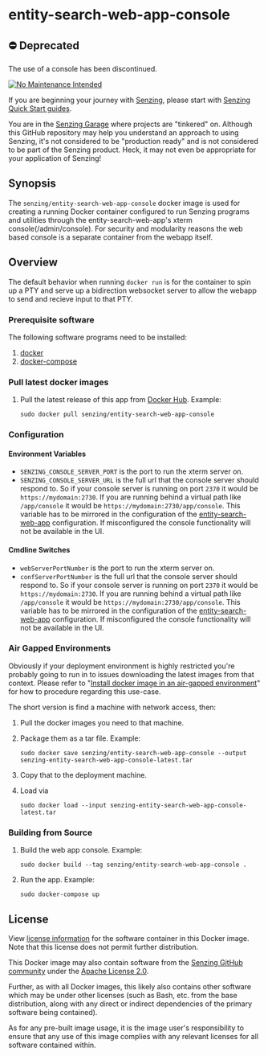 # entity-search-web-app-console

## :no_entry: Deprecated

The use of a console has been discontinued.

[![No Maintenance Intended](http://unmaintained.tech/badge.svg)](http://unmaintained.tech/)

If you are beginning your journey with
[Senzing](https://senzing.com/),
please start with
[Senzing Quick Start guides](https://docs.senzing.com/quickstart/).

You are in the
[Senzing Garage](https://github.com/senzing-garage)
where projects are "tinkered" on.
Although this GitHub repository may help you understand an approach to using Senzing,
it's not considered to be "production ready" and is not considered to be part of the Senzing product.
Heck, it may not even be appropriate for your application of Senzing!

## Synopsis

The `senzing/entity-search-web-app-console` docker image is used for creating
a running Docker container configured to run Senzing programs and utilities through the entity-search-web-app's xterm console(/admin/console). For security and modularity reasons the web based console is a separate container from the webapp itself.

## Overview

The default behavior when running `docker run` is for the container to spin up a PTY and serve up a bidirection websocket server to allow the webapp to send and recieve input to that PTY.

### Prerequisite software

The following software programs need to be installed:

1. [docker](https://github.com/senzing-garage/knowledge-base/blob/main/WHATIS/docker.md)
2. [docker-compose](https://github.com/senzing-garage/knowledge-base/blob/main/WHATIS/docker-compose.md)

### Pull latest docker images

1. Pull the latest release of this app from [Docker Hub](https://hub.docker.com/r/senzing/entity-search-web-app-console).
   Example:

    ```console
    sudo docker pull senzing/entity-search-web-app-console
    ```

### Configuration

#### Environment Variables

- `SENZING_CONSOLE_SERVER_PORT` is the port to run the xterm server on.
- `SENZING_CONSOLE_SERVER_URL` is the full url that the console server should respond to.
   So if your console server is running on port `2370` it would be `https://mydomain:2730`.
   If you are running behind a virtual path like `/app/console` it would be `https://mydomain:2730/app/console`.
   This variable has to be mirrored in the configuration of the
   [entity-search-web-app](https://github.com/senzing-garage/entity-search-web-app) configuration.
   If misconfigured the console functionality will not be available in the UI.

#### Cmdline Switches

- `webServerPortNumber` is the port to run the xterm server on.
- `confServerPortNumber` is the full url that the console server should respond to.
   So if your console server is running on port `2370` it would be `https://mydomain:2730`.
   If you are running behind a virtual path like `/app/console` it would be `https://mydomain:2730/app/console`.
   This variable has to be mirrored in the configuration of the
   [entity-search-web-app](https://github.com/senzing-garage/entity-search-web-app) configuration.
   If misconfigured the console functionality will not be available in the UI.

### Air Gapped Environments

Obviously if your deployment environment is highly restricted you're probably going
to run in to issues downloading the latest images from that context.
Please refer to
"[Install docker image in an air-gapped environment](https://github.com/senzing-garage/knowledge-base/blob/main/HOWTO/install-docker-image-in-air-gapped-enviroment.md)"
for how to procedure regarding this use-case.

The short version is find a machine with network access, then:

1. Pull the docker images you need to that machine.
2. Package them as a tar file. Example:

    ```console
    sudo docker save senzing/entity-search-web-app-console --output senzing-entity-search-web-app-console-latest.tar
    ```

3. Copy that to the deployment machine.
4. Load via

    ```console
    sudo docker load --input senzing-entity-search-web-app-console-latest.tar
    ```

### Building from Source

1. Build the web app console.
   Example:

    ```console
    sudo docker build --tag senzing/entity-search-web-app-console .
    ```

2. Run the app.
   Example:

    ```console
    sudo docker-compose up
    ```

## License

View
[license information](https://senzing.com/end-user-license-agreement/)
for the software container in this Docker image.
Note that this license does not permit further distribution.

This Docker image may also contain software from the
[Senzing GitHub community](https://github.com/senzing-garage/)
under the
[Apache License 2.0](https://www.apache.org/licenses/LICENSE-2.0).

Further, as with all Docker images,
this likely also contains other software which may be under other licenses
(such as Bash, etc. from the base distribution,
along with any direct or indirect dependencies of the primary software being contained).

As for any pre-built image usage,
it is the image user's responsibility to ensure that any use of this image complies
with any relevant licenses for all software contained within.

